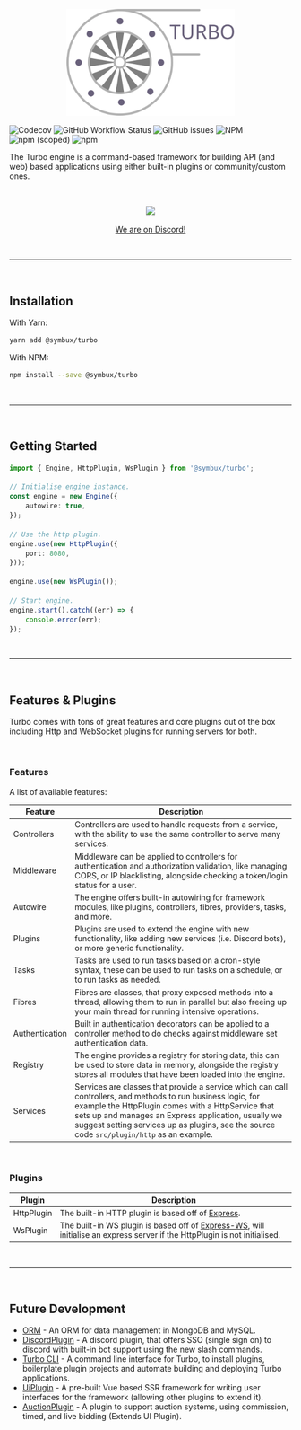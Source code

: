 <p align="center">
	<a href="#">
		<img width="300" src="https://raw.githubusercontent.com/Symbux/Turbo/master/logo.svg">
	</a>
</p>


![Codecov](https://img.shields.io/codecov/c/github/Symbux/Turbo)
![GitHub Workflow Status](https://img.shields.io/github/workflow/status/Symbux/Turbo/Build)
![GitHub issues](https://img.shields.io/github/issues/Symbux/Turbo)
![NPM](https://img.shields.io/npm/l/@symbux/Turbo)
![npm (scoped)](https://img.shields.io/npm/v/@symbux/Turbo)
![npm](https://img.shields.io/npm/dw/@symbux/Turbo)

The Turbo engine is a command-based framework for building API (and web) based applications using either built-in plugins or community/custom ones.

<br>

<p align="center">
	<a href="https://discord.gg/3YuNTEMJey" target="_blank">
		<img width="200" src="https://discord.com/assets/cb48d2a8d4991281d7a6a95d2f58195e.svg">
		<p align="center">We are on Discord!</p>
	</a>
</p>

<br>

---

<br>

## Installation

With Yarn:
```bash
yarn add @symbux/turbo
```

With NPM:
```bash
npm install --save @symbux/turbo
```

<br>

---

<br>

## Getting Started

```typescript
import { Engine, HttpPlugin, WsPlugin } from '@symbux/turbo';

// Initialise engine instance.
const engine = new Engine({
	autowire: true,
});

// Use the http plugin.
engine.use(new HttpPlugin({
	port: 8080,
}));

engine.use(new WsPlugin());

// Start engine.
engine.start().catch((err) => {
	console.error(err);
});
```

<br>

---

<br>

## Features & Plugins

Turbo comes with tons of great features and core plugins out of the box including Http and WebSocket plugins for running servers for both.

<br>

### Features

A list of available features:

| Feature | Description |
|---------|-------------|
| Controllers | Controllers are used to handle requests from a service, with the ability to use the same controller to serve many services. |
| Middleware | Middleware can be applied to controllers for authentication and authorization validation, like managing CORS, or IP blacklisting, alongside checking a token/login status for a user. |
| Autowire | The engine offers built-in autowiring for framework modules, like plugins, controllers, fibres, providers, tasks, and more. |
| Plugins | Plugins are used to extend the engine with new functionality, like adding new services (i.e. Discord bots), or more generic functionality. |
| Tasks | Tasks are used to run tasks based on a cron-style syntax, these can be used to run tasks on a schedule, or to run tasks as needed. |
| Fibres | Fibres are classes, that proxy exposed methods into a thread, allowing them to run in parallel but also freeing up your main thread for running intensive operations. |
| Authentication | Built in authentication decorators can be applied to a controller method to do checks against middleware set authentication data. |
| Registry | The engine provides a registry for storing data, this can be used to store data in memory, alongside the registry stores all modules that have been loaded into the engine. |
| Services | Services are classes that provide a service which can call controllers, and methods to run business logic, for example the HttpPlugin comes with a HttpService that sets up and manages an Express application, usually we suggest setting services up as plugins, see the source code `src/plugin/http` as an example. |

<br>

### Plugins

| Plugin | Description |
| --- | --- |
| HttpPlugin | The built-in HTTP plugin is based off of [Express](https://www.npmjs.com/package/express). |
| WsPlugin | The built-in WS plugin is based off of [Express-WS](https://www.npmjs.com/package/express-ws), will initialise an express server if the HttpPlugin is not initialised. |

<br>

---

<br>

## Future Development

* [ORM](https://www.npmjs.com/package/@symbux/orm) - An ORM for data management in MongoDB and MySQL.
* [DiscordPlugin](#) - A discord plugin, that offers SSO (single sign on) to discord with built-in bot support using the new slash commands.
* [Turbo CLI](#) - A command line interface for Turbo, to install plugins, boilerplate plugin projects and automate building and deploying Turbo applications.
* [UiPlugin](#) - A pre-built Vue based SSR framework for writing user interfaces for the framework (allowing other plugins to extend it).
* [AuctionPlugin](#) - A plugin to support auction systems, using commission, timed, and live bidding (Extends UI Plugin).
